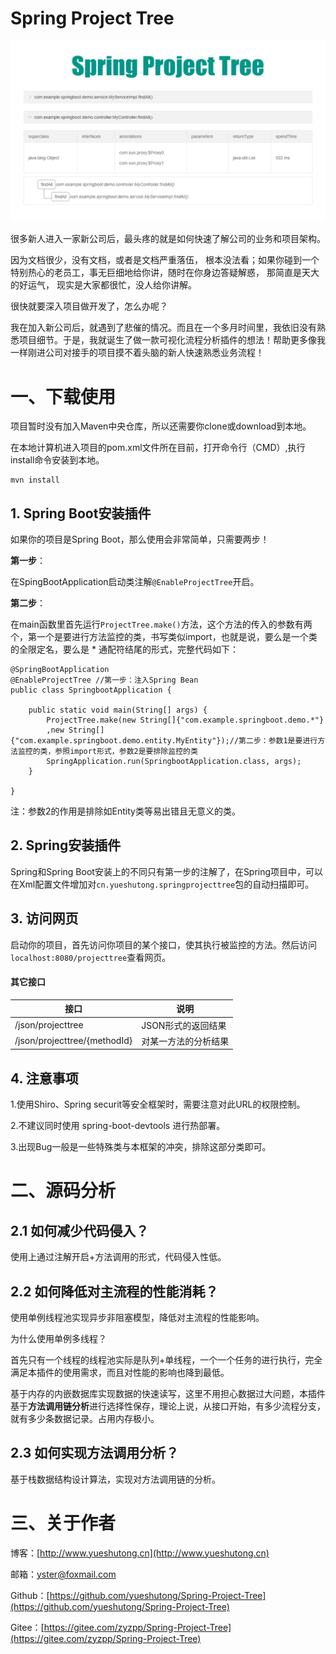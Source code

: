 # Spring Project Tree

![](./picture/220619.png)

很多新人进入一家新公司后，最头疼的就是如何快速了解公司的业务和项目架构。

因为文档很少，没有文档，或者是文档严重落伍， 根本没法看；如果你碰到一个特别热心的老员工，事无巨细地给你讲，随时在你身边答疑解惑， 那简直是天大的好运气， 现实是大家都很忙，没人给你讲解。

很快就要深入项目做开发了，怎么办呢？

我在加入新公司后，就遇到了悲催的情况。而且在一个多月时间里，我依旧没有熟悉项目细节。于是，我就诞生了做一款可视化流程分析插件的想法！帮助更多像我一样刚进公司对接手的项目摸不着头脑的新人快速熟悉业务流程！

# 一、下载使用

项目暂时没有加入Maven中央仓库，所以还需要你clone或download到本地。

在本地计算机进入项目的pom.xml文件所在目前，打开命令行（CMD）,执行install命令安装到本地。

```
mvn install
```

## 1. Spring Boot安装插件

如果你的项目是Spring Boot，那么使用会非常简单，只需要两步！

**第一步**：

在SpingBootApplication启动类注解`@EnableProjectTree`开启。

**第二步**：

在main函数里首先运行`ProjectTree.make()`方法，这个方法的传入的参数有两个，第一个是要进行方法监控的类，书写类似import，也就是说，要么是一个类的全限定名，要么是 * 通配符结尾的形式，完整代码如下：

```
@SpringBootApplication
@EnableProjectTree //第一步：注入Spring Bean
public class SpringbootApplication {

    public static void main(String[] args) {
        ProjectTree.make(new String[]{"com.example.springboot.demo.*"}
        ,new String[]{"com.example.springboot.demo.entity.MyEntity"});//第二步：参数1是要进行方法监控的类，参照import形式，参数2是要排除监控的类
        SpringApplication.run(SpringbootApplication.class, args);
    }

}
```

注：参数2的作用是排除如Entity类等易出错且无意义的类。

## 2. Spring安装插件

Spring和Spring Boot安装上的不同只有第一步的注解了，在Spring项目中，可以在Xml配置文件增加对`cn.yueshutong.springprojecttree`包的自动扫描即可。

## 3. 访问网页

启动你的项目，首先访问你项目的某个接口，使其执行被监控的方法。然后访问`localhost:8080/projecttree`查看网页。

#### 其它接口

| 接口                         | 说明                 |
| ---------------------------- | -------------------- |
| /json/projecttree            | JSON形式的返回结果   |
| /json/projecttree/{methodId} | 对某一方法的分析结果 |

## 4. 注意事项

1.使用Shiro、Spring securit等安全框架时，需要注意对此URL的权限控制。

2.不建议同时使用 spring-boot-devtools 进行热部署。

3.出现Bug一般是一些特殊类与本框架的冲突，排除这部分类即可。

# 二、源码分析

## 2.1 如何减少代码侵入？

使用上通过注解开启+方法调用的形式，代码侵入性低。

## 2.2 如何降低对主流程的性能消耗？

使用单例线程池实现异步非阻塞模型，降低对主流程的性能影响。

为什么使用单例多线程？

首先只有一个线程的线程池实际是队列+单线程，一个一个任务的进行执行，完全满足本插件的使用需求，而且对性能的影响也降到最低。

基于内存的内嵌数据库实现数据的快速读写，这里不用担心数据过大问题，本插件基于**方法调用链分析**进行选择性保存，理论上说，从接口开始，有多少流程分支，就有多少条数据记录。占用内存极小。

## 2.3 如何实现方法调用分析？

基于栈数据结构设计算法，实现对方法调用链的分析。

# 三、关于作者

博客：[http://www.yueshutong.cn](http://www.yueshutong.cn)

邮箱：yster@foxmail.com

Github：[https://github.com/yueshutong/Spring-Project-Tree](https://github.com/yueshutong/Spring-Project-Tree)

Gitee：[https://gitee.com/zyzpp/Spring-Project-Tree](https://gitee.com/zyzpp/Spring-Project-Tree)

